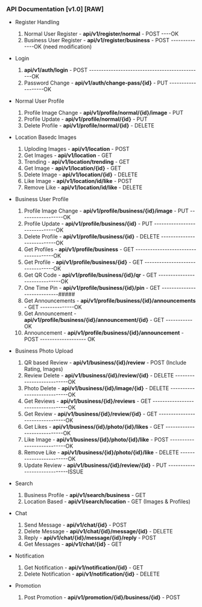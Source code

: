 ### API Documentation [v1.0] [RAW]

- Register Handling

  1. Normal User Register - **api/v1/register/normal** - POST ----OK
  2. Business User Register - **api/v1/register/business** - POST --------------OK (need modification)

- Login

  1. **api/v1/auth/login** - POST -----------------------------------------------OK
  2. Password Change - **api/v1/auth/change-pass/{id}** - PUT -------------------OK

- Normal User Profile

  1. Profile Image Change - **api/v1/profile/normal/{id}/image** - PUT
  2. Profile Update - **api/v1/profile/normal/{id}** - PUT
  3. Delete Profile - **api/v1/profile/normal/{id}** - DELETE

- Location Basedc Images

  1. Uploding Images - **api/v1/location** - POST
  2. Get Images - **api/v1/location** - GET
  3. Trending - **api/v1/location/trending** - GET
  4. Get Image - **api/v1/location/{id}** - GET
  5. Delete Image - **api/v1/location/{id}** - DELETE
  6. Like Image - **api/v1/location/id/like** - POST
  7. Remove Like - **api/v1/location/id/like** - DELETE

- Business User Profile

  1. Profile Image Change - **api/v1/profile/business/{id}/image** - PUT ------------------OK
  2. Profile Update - **api/v1/profile/business/{id}** - PUT ------------------------------OK
  3. Delete Profile - **api/v1/profile/business/{id}** - DELETE ---------------------------OK
  4. Get Profiles - **api/v1/profile/business** - GET -------------------------------------OK
  5. Get Profile - **api/v1/profile/business/{id}** - GET ---------------------------------OK
  6. Get QR Code - **api/v1/profile/business/{id}/qr** - GET ------------------------------OK
  7. One Time Pin - **api/v1/profile/business/{id}/pin** - GET ----------------------------#####
  8. Get Announcements - **api/v1/profile/business/{id}/announcements** - GET --------------OK
  9. Get Announcement - **api/v1/profile/business/{id}/announcement/{id}** - GET -----------OK
  10. Announcement - **api/v1/profile/business/{id}/announcement** - POST ------------------- OK

- Business Photo Upload

  1. QR based Review - **api/v1/business/{id}/review** - POST (Include Rating, Images)
  2. Review Delete - **api/v1/business/{id}/review/{id}** - DELETE --------------------------OK
  3. Photo Delete - **api/v1/business/{id}/image/{id}** - DELETE ----------------------------OK
  4. Get Reviews - **api/v1/business/{id}/reviews** - GET -----------------------------------OK
  5. Get Review - **api/v1/business/{id}/review/{id}** - GET --------------------------------OK
  6. Get Likes - **api/v1/business/{id}/photo/{id}/likes** - GET ----------------------------OK
  7. Like Image - **api/v1/business/{id}/photo/{id}/like** - POST ---------------------------OK
  8. Remove Like - **api/v1/business/{id}/photo/{id}/like** - DELETE ------------------------OK
  9. Update Review - **api/v1/business/{id}/review/{id}** - PUT -----------------------------ISSUE

- Search

  1. Business Profile - **api/v1/search/business** - GET
  2. Location Based - **api/v1/search/location** - GET (Images & Profiles)

- Chat
  1. Send Message - **api/v1/chat/{id}** - POST
  2. Delete Message - **api/v1/chat/{id}/message/{id}** - DELETE
  3. Reply - **api/v1/chat/{id}/message/{id}/reply** - POST
  4. Get Messages - **api/v1/chat/{id}** - GET
- Notification

  1. Get Notification - **api/v1/notification/{id}** - GET
  2. Delete Notification - **api/v1/notification/{id}** - DELETE

- Promotion
  1. Post Promotion - **api/v1/promotion/{id}/business/{id}** - POST
